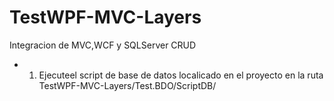 # TestWPF-MVC-Layers
 Integracion de MVC,WCF y SQLServer CRUD
 
 + 1. Ejecuteel script de base de datos localicado en el proyecto en la ruta TestWPF-MVC-Layers/Test.BDO/ScriptDB/ 
